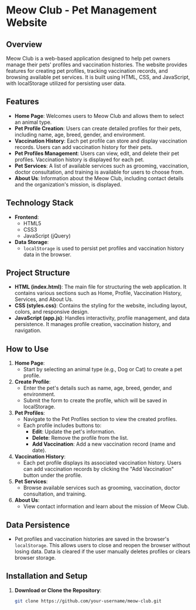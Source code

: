 # Meow Club - Pet Management Website

## Overview
Meow Club is a web-based application designed to help pet owners manage their pets' profiles and vaccination histories. The website provides features for creating pet profiles, tracking vaccination records, and browsing available pet services. It is built using HTML, CSS, and JavaScript, with localStorage utilized for persisting user data.

## Features
- **Home Page**: Welcomes users to Meow Club and allows them to select an animal type.
- **Pet Profile Creation**: Users can create detailed profiles for their pets, including name, age, breed, gender, and environment.
- **Vaccination History**: Each pet profile can store and display vaccination records. Users can add vaccination history for their pets.
- **Pet Profiles Management**: Users can view, edit, and delete their pet profiles. Vaccination history is displayed for each pet.
- **Pet Services**: A list of available services such as grooming, vaccination, doctor consultation, and training is available for users to choose from.
- **About Us**: Information about the Meow Club, including contact details and the organization's mission, is displayed.

## Technology Stack
- **Frontend**: 
  - HTML5
  - CSS3
  - JavaScript (jQuery)
- **Data Storage**: 
  - `localStorage` is used to persist pet profiles and vaccination history data in the browser.

## Project Structure
- **HTML (index.html)**: The main file for structuring the web application. It contains various sections such as Home, Profile, Vaccination History, Services, and About Us.
- **CSS (styles.css)**: Contains the styling for the website, including layout, colors, and responsive design.
- **JavaScript (app.js)**: Handles interactivity, profile management, and data persistence. It manages profile creation, vaccination history, and navigation.

## How to Use
1. **Home Page**: 
   - Start by selecting an animal type (e.g., Dog or Cat) to create a pet profile.
2. **Create Profile**: 
   - Enter the pet's details such as name, age, breed, gender, and environment.
   - Submit the form to create the profile, which will be saved in localStorage.
3. **Pet Profiles**:
   - Navigate to the Pet Profiles section to view the created profiles. 
   - Each profile includes buttons to:
     - **Edit**: Update the pet's information.
     - **Delete**: Remove the profile from the list.
     - **Add Vaccination**: Add a new vaccination record (name and date).
4. **Vaccination History**:
   - Each pet profile displays its associated vaccination history. Users can add vaccination records by clicking the "Add Vaccination" button under the profile.
5. **Pet Services**:
   - Browse available services such as grooming, vaccination, doctor consultation, and training.
6. **About Us**:
   - View contact information and learn about the mission of Meow Club.

## Data Persistence
- Pet profiles and vaccination histories are saved in the browser's `localStorage`. This allows users to close and reopen the browser without losing data. Data is cleared if the user manually deletes profiles or clears browser storage.

## Installation and Setup
1. **Download or Clone the Repository**:
   ```bash
   git clone https://github.com/your-username/meow-club.git
